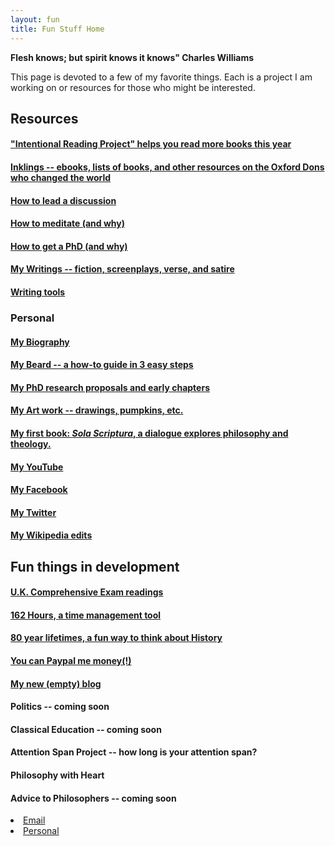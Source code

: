```yaml
---
layout: fun
title: Fun Stuff Home
---
```


**Flesh knows; but spirit knows it knows" Charles Williams**


This page is devoted to a few of my favorite things. Each is a project I am working on or resources for those who might be interested.

## Resources ##

#### ["Intentional Reading Project" helps you read more books this year](http://www.readingintentionally.com)

#### [Inklings -- ebooks, lists of books, and other resources on the Oxford Dons who changed the world](/fun/inklings)

#### [How to lead a discussion](http://www.wikihow.com/Lead-a-Discussion) ####

#### [How to meditate (and why)](/fun/meditation)

#### [How to get a PhD (and why)](/fun/phd-how-to) 

#### [My Writings -- fiction, screenplays, verse, and satire](/fun/writings)

#### [Writing tools](/fun/writing-tools)

### Personal ###

#### [My Biography](/fun/bio) ####

#### [My Beard -- a how-to guide in 3 easy steps](/fun/beard) ####

#### [My PhD research proposals and early chapters](/fun/phd)

#### [My Art work -- drawings, pumpkins, etc.](/fun/art)

#### [My first book: *Sola Scriptura*, a dialogue explores philosophy and theology.](http://www.amazon.com/Sola-Scriptura-Dialogue-Keith-Buhler-ebook/dp/B009N27L12/ref=sr_1_9?ie=UTF8&qid=1401301911&sr=8-9&keywords=sola+scriptura)

#### [My YouTube](https://www.youtube.com/channel/UCDxfeT2v6-kFM12T7zD-K9Q)

#### [My Facebook](http://www.facebook.com/kedbuhler/)

#### [My Twitter](https://twitter.com/Keith_Buhler) 

#### [My Wikipedia edits](http://en.wikipedia.org/wiki/User:CircularReason)


## Fun things in development ##


#### [U.K. Comprehensive Exam readings](/fun/comps)

#### [162 Hours, a time management tool](http://keithbuhler.com/goals/)
 
#### [80 year lifetimes, a fun way to think about History](https://docs.google.com/spreadsheets/d/1ZitnTtYNZLmUsKcQ0vu_cdzm_Plj5nupiyDrJEn4VV0/edit#gid=0) ####

#### [You can Paypal me money(!)](https://www.paypal.me/keithbuhler) ####

#### [My new (empty) blog](http://keithbuhler.github.io./blog)

#### Politics -- coming soon ####

#### Classical Education -- coming soon ####

#### Attention Span Project -- how long is your attention span?

#### Philosophy with Heart ####

#### Advice to Philosophers -- coming soon ####


</div><!-- /.container -->
      <footer>
      <li><a href="mailto:keithedbuhler@gmail.com">Email</a></li>
      <li><a href="/fun">Personal</a></li>
      </footer>
   </body>
 </html>

